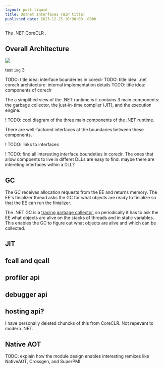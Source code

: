 ```yaml
---
layout: post.liquid
title: Dotnet Interfaces (WIP title)
published_date: 2023-12-25 10:00:00 -0800
---
```


The .NET CoreCLR .

## Overall Architecture

![](/images/dontet-interfaces/overview.drawio.svg)

test `img` 3

TODO: title idea: interface bounderies in coreclr 
TODO: title idea: .net coreclr architecture: internal implementation details
TODO: title idea: components of coreclr

The a simplified view of the .NET runtime is it contains 3 main components: the garbage collector, the
just-in-time compiler (JIT), and the execution engine:

! TODO: cool diagram of the three main components of the .NET runtime.

There are well-factored interfaces at the boundaries between these components.

! TODO: links to interfaces

! TODO: find all interesting interface boundeties in coreclr. The ones that allow compoents to live in differet DLLs are easy to find. maybe there are intereting interfaces within a DLL?

## GC

The GC receives allocation requests from the EE and returns memory. The EE's finializer thread asks
the GC for what objects are ready to finialize so that the EE can run the finializer.

The .NET GC is a
[tracing garbage collector](https://en.wikipedia.org/wiki/Tracing_garbage_collection), so
periodically it has to ask the EE what objects are alive on the stacks of threads and in static
variables. This enables the GC to figure out what objects are alive and which can be collected.


## JIT

## fcall and qcall

## profiler api

## debugger api

## hosting api?

I have personally deleted chuncks of this from CoreCLR. Not repevant to modern .NET.

## Native AOT

TODO: explain how the module design enables interesting remixes like NativeAOT, Crossgen, and SuperPMI.